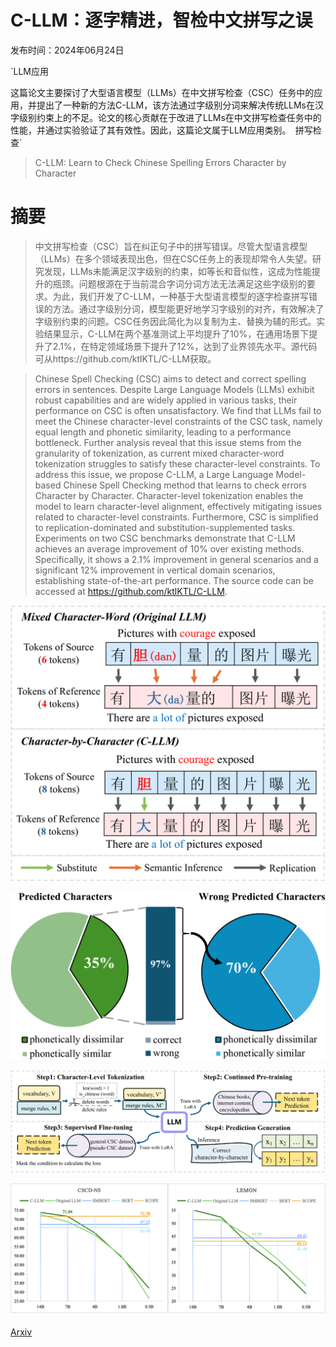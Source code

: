 # C-LLM：逐字精进，智检中文拼写之误

发布时间：2024年06月24日

`LLM应用

这篇论文主要探讨了大型语言模型（LLMs）在中文拼写检查（CSC）任务中的应用，并提出了一种新的方法C-LLM，该方法通过字级别分词来解决传统LLMs在汉字级别约束上的不足。论文的核心贡献在于改进了LLMs在中文拼写检查任务中的性能，并通过实验验证了其有效性。因此，这篇论文属于LLM应用类别。` `拼写检查`

> C-LLM: Learn to Check Chinese Spelling Errors Character by Character

# 摘要

> 中文拼写检查（CSC）旨在纠正句子中的拼写错误。尽管大型语言模型（LLMs）在多个领域表现出色，但在CSC任务上的表现却常令人失望。研究发现，LLMs未能满足汉字级别的约束，如等长和音似性，这成为性能提升的瓶颈。问题根源在于当前混合字词分词方法无法满足这些字级别的要求。为此，我们开发了C-LLM，一种基于大型语言模型的逐字检查拼写错误的方法。通过字级别分词，模型能更好地学习字级别的对齐，有效解决了字级别约束的问题。CSC任务因此简化为以复制为主、替换为辅的形式。实验结果显示，C-LLM在两个基准测试上平均提升了10%，在通用场景下提升了2.1%，在特定领域场景下提升了12%，达到了业界领先水平。源代码可从https://github.com/ktlKTL/C-LLM获取。

> Chinese Spell Checking (CSC) aims to detect and correct spelling errors in sentences. Despite Large Language Models (LLMs) exhibit robust capabilities and are widely applied in various tasks, their performance on CSC is often unsatisfactory. We find that LLMs fail to meet the Chinese character-level constraints of the CSC task, namely equal length and phonetic similarity, leading to a performance bottleneck. Further analysis reveal that this issue stems from the granularity of tokenization, as current mixed character-word tokenization struggles to satisfy these character-level constraints. To address this issue, we propose C-LLM, a Large Language Model-based Chinese Spell Checking method that learns to check errors Character by Character. Character-level tokenization enables the model to learn character-level alignment, effectively mitigating issues related to character-level constraints. Furthermore, CSC is simplified to replication-dominated and substitution-supplemented tasks. Experiments on two CSC benchmarks demonstrate that C-LLM achieves an average improvement of 10% over existing methods. Specifically, it shows a 2.1% improvement in general scenarios and a significant 12% improvement in vertical domain scenarios, establishing state-of-the-art performance. The source code can be accessed at https://github.com/ktlKTL/C-LLM.

![C-LLM：逐字精进，智检中文拼写之误](../../../paper_images/2406.16536/x1.png)

![C-LLM：逐字精进，智检中文拼写之误](../../../paper_images/2406.16536/x2.png)

![C-LLM：逐字精进，智检中文拼写之误](../../../paper_images/2406.16536/x3.png)

![C-LLM：逐字精进，智检中文拼写之误](../../../paper_images/2406.16536/analyse.png)

[Arxiv](https://arxiv.org/abs/2406.16536)